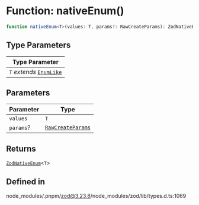 # Function: nativeEnum()

```ts
function nativeEnum<T>(values: T, params?: RawCreateParams): ZodNativeEnum<T>
```

## Type Parameters

| Type Parameter |
| ------ |
| `T` *extends* [`EnumLike`](../type-aliases/EnumLike.md) |

## Parameters

| Parameter | Type |
| ------ | ------ |
| `values` | `T` |
| `params`? | [`RawCreateParams`](../type-aliases/RawCreateParams.md) |

## Returns

[`ZodNativeEnum`](../classes/ZodNativeEnum.md)\<`T`\>

## Defined in

node\_modules/.pnpm/zod@3.23.8/node\_modules/zod/lib/types.d.ts:1069
